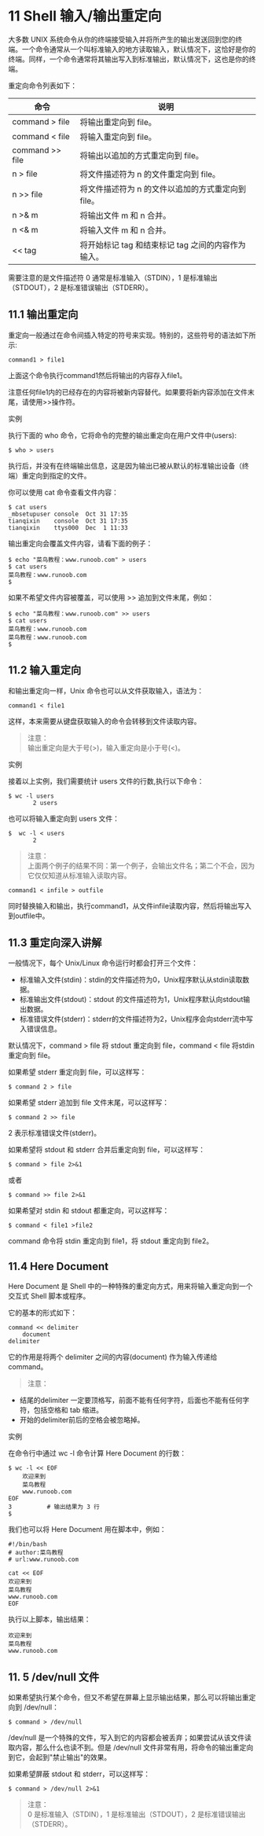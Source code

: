 # 11 Shell 输入/输出重定向

大多数 UNIX 系统命令从你的终端接受输入并将所产生的输出发送回​​到您的终端。一个命令通常从一个叫标准输入的地方读取输入，默认情况下，这恰好是你的终端。同样，一个命令通常将其输出写入到标准输出，默认情况下，这也是你的终端。

重定向命令列表如下：

| 命令 | 	说明 | 
| --- | --- | 
| command > file	| 将输出重定向到 file。| 
| command < file	| 将输入重定向到 file。| 
| command >> file	| 将输出以追加的方式重定向到 file。| 
| n > file	| 将文件描述符为 n 的文件重定向到 file。| 
| n >> file	| 将文件描述符为 n 的文件以追加的方式重定向到 file。| 
| n >& m	| 将输出文件 m 和 n 合并。| 
| n <& m	| 将输入文件 m 和 n 合并。| 
| << tag	| 将开始标记 tag 和结束标记 tag 之间的内容作为输入。| 

需要注意的是文件描述符 0 通常是标准输入（STDIN），1 是标准输出（STDOUT），2 是标准错误输出（STDERR）。

## 11.1 输出重定向
重定向一般通过在命令间插入特定的符号来实现。特别的，这些符号的语法如下所示:

```
command1 > file1
```
上面这个命令执行command1然后将输出的内容存入file1。

注意任何file1内的已经存在的内容将被新内容替代。如果要将新内容添加在文件末尾，请使用>>操作符。

实例

执行下面的 who 命令，它将命令的完整的输出重定向在用户文件中(users):
```
$ who > users
```
执行后，并没有在终端输出信息，这是因为输出已被从默认的标准输出设备（终端）重定向到指定的文件。

你可以使用 cat 命令查看文件内容：
```
$ cat users
_mbsetupuser console  Oct 31 17:35
tianqixin    console  Oct 31 17:35
tianqixin    ttys000  Dec  1 11:33
```
输出重定向会覆盖文件内容，请看下面的例子：
```
$ echo "菜鸟教程：www.runoob.com" > users
$ cat users
菜鸟教程：www.runoob.com
$
```
如果不希望文件内容被覆盖，可以使用 >> 追加到文件末尾，例如：
```
$ echo "菜鸟教程：www.runoob.com" >> users
$ cat users
菜鸟教程：www.runoob.com
菜鸟教程：www.runoob.com
$
```

## 11.2 输入重定向
和输出重定向一样，Unix 命令也可以从文件获取输入，语法为：
```
command1 < file1
```
这样，本来需要从键盘获取输入的命令会转移到文件读取内容。

>注意：<br>
输出重定向是大于号(>)，输入重定向是小于号(<)。

实例

接着以上实例，我们需要统计 users 文件的行数,执行以下命令：
```
$ wc -l users
       2 users
```
也可以将输入重定向到 users 文件：
```
$  wc -l < users
       2
```

>注意：<br>
上面两个例子的结果不同：第一个例子，会输出文件名；第二个不会，因为它仅仅知道从标准输入读取内容。

```
command1 < infile > outfile
```

同时替换输入和输出，执行command1，从文件infile读取内容，然后将输出写入到outfile中。

## 11.3 重定向深入讲解
一般情况下，每个 Unix/Linux 命令运行时都会打开三个文件：

- 标准输入文件(stdin)：stdin的文件描述符为0，Unix程序默认从stdin读取数据。
- 标准输出文件(stdout)：stdout 的文件描述符为1，Unix程序默认向stdout输出数据。
- 标准错误文件(stderr)：stderr的文件描述符为2，Unix程序会向stderr流中写入错误信息。

默认情况下，command > file 将 stdout 重定向到 file，command < file 将stdin 重定向到 file。

如果希望 stderr 重定向到 file，可以这样写：
```
$ command 2 > file
```
如果希望 stderr 追加到 file 文件末尾，可以这样写：
```
$ command 2 >> file
```

2 表示标准错误文件(stderr)。

如果希望将 stdout 和 stderr 合并后重定向到 file，可以这样写：
```
$ command > file 2>&1
```
或者
```
$ command >> file 2>&1
```

如果希望对 stdin 和 stdout 都重定向，可以这样写：
```
$ command < file1 >file2
```
command 命令将 stdin 重定向到 file1，将 stdout 重定向到 file2。

## 11.4 Here Document
Here Document 是 Shell 中的一种特殊的重定向方式，用来将输入重定向到一个交互式 Shell 脚本或程序。

它的基本的形式如下：
```
command << delimiter
    document
delimiter
```
它的作用是将两个 delimiter 之间的内容(document) 作为输入传递给 command。

>注意：<br>
- 结尾的delimiter 一定要顶格写，前面不能有任何字符，后面也不能有任何字符，包括空格和 tab 缩进。
- 开始的delimiter前后的空格会被忽略掉。

实例

在命令行中通过 wc -l 命令计算 Here Document 的行数：
```
$ wc -l << EOF
    欢迎来到
    菜鸟教程
    www.runoob.com
EOF
3          # 输出结果为 3 行
$
```
我们也可以将 Here Document 用在脚本中，例如：
```
#!/bin/bash
# author:菜鸟教程
# url:www.runoob.com

cat << EOF
欢迎来到
菜鸟教程
www.runoob.com
EOF
```
执行以上脚本，输出结果：
```
欢迎来到
菜鸟教程
www.runoob.com
```

## 11. 5 /dev/null 文件
如果希望执行某个命令，但又不希望在屏幕上显示输出结果，那么可以将输出重定向到 /dev/null：
```
$ command > /dev/null
```
/dev/null 是一个特殊的文件，写入到它的内容都会被丢弃；如果尝试从该文件读取内容，那么什么也读不到。但是 /dev/null 文件非常有用，将命令的输出重定向到它，会起到"禁止输出"的效果。

如果希望屏蔽 stdout 和 stderr，可以这样写：
```
$ command > /dev/null 2>&1
```
>注意：<br>
0 是标准输入（STDIN），1 是标准输出（STDOUT），2 是标准错误输出（STDERR）。
